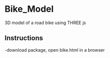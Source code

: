 Bike_Model
==========

3D model of a road bike using THREE js

Instructions
------------
-download package, open bike.html in a browser
